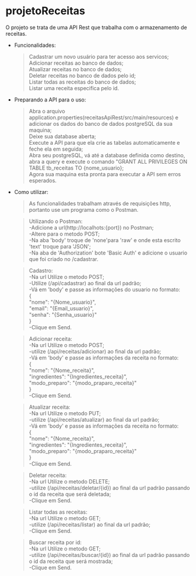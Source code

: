 # projetoReceitas
O projeto se trata de uma API Rest que trabalha com o armazenamento de receitas.

- Funcionalidades:  
  >Cadastrar um novo usuário para ter acesso aos servicos;  
  >Adicionar receitas ao banco de dados;  
  >Atualizar receitas no banco de dados;  
  >Deletar receitas no banco de dados pelo id;  
  >Listar todas as receitas do banco de dados;  
  >Listar uma receita especifica pelo id.  

- Preparando a API para o uso:  
  >Abra o arquivo application.properties(receitasApiRest/src/main/resources) e adicionar os dados do banco de dados postgreSQL da sua maquina;  
  >Deixe sua database aberta;  
  >Execute a API para que ela crie as tabelas automaticamente e feche ela em seguida;  
  >Abra seu postgreSQL, vá até a database definida como destino, abra a query e execute o comando "GRANT ALL PRIVILEGES ON TABLE tb_receitas TO {nome_usuario};  
  >Agora sua maquina esta pronta para executar a API sem erros esperados.  

- Como utilizar:  
  >As funcionalidades trabalham através de requisições http, portanto use um programa como o Postman.  
  
  >Utilizando o Postman:  
   -Adicione a url(http://localhots:{port}) no Postman;  
    -Altere para o metodo POST;  
    -Na aba 'body' troque de 'none'para 'raw' e onde esta escrito 'text' troque para 'JSON';  
    -Na aba de 'Authorization' bote 'Basic Auth' e adicione o usuario que foi criado no /cadastrar.
    
  >Cadastro:  
    -Na url Utilize o metodo POST;  
    -Utilize (/api/cadastrar) ao final da url padrão;  
   -Vá em 'body' e passe as informações do usuario no formato:  
      {  
        "nome": "{Nome_usuario}",  
        "email": "{Email_usuario}",  
        "senha": "{Senha_usuario}"  
      }  
    -Clique em Send.  
    
  >Adicionar receita:  
    -Na url Utilize o metodo POST;  
    -utilize (/api/receitas/adicionar) ao final da url padrão;  
    -Vá em 'body' e passe as informações da receita no formato:  
      {  
        "nome": "{Nome_receita}",  
        "ingredientes": "{Ingredientes_receita}",  
        "modo_preparo": "{modo_praparo_receita}"  
      }  
    -Clique em Send.  
      
  >Atualizar receita:  
    -Na url Utilize o metodo PUT;  
    -utilize (/api/receitas/atualizar) ao final da url padrão;  
    -Vá em 'body' e passe as informações da receita no formato:  
      {  
        "nome": "{Nome_receita}",  
        "ingredientes": "{Ingredientes_receita}",  
        "modo_preparo": "{modo_praparo_receita}"  
      }  
    -Clique em Send.  
      
  >Deletar receita:  
    -Na url Utilize o metodo DELETE;  
    -utilize (/api/receitas/deletar/{id}) ao final da url padrão passando o id da receita que será deletada;  
    -Clique em Send.  
    
  >Listar todas as receitas:  
   -Na url Utilize o metodo GET;  
   -utilize (/api/receitas/listar) ao final da url padrão;  
   -Clique em Send.  
    
  >Buscar receita por id:  
    -Na url Utilize o metodo GET;  
   -utilize (/api/receitas/buscar/{id}) ao final da url padrão passando o id da receita que será mostrada;  
   -Clique em Send.  
